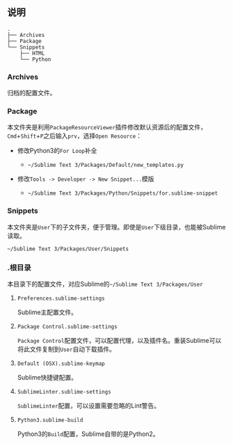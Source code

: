 ## 说明

```
.
├── Archives
├── Package
└── Snippets
    ├── HTML
    └── Python
```

### Archives
归档的配置文件。


### Package
本文件夹是利用`PackageResourceViewer`插件修改默认资源后的配置文件，`Cmd`+`Shift`+`P`之后输入`prv`，选择`Open Resource`：

* 修改Python3的`For Loop`补全
    * `~/Sublime Text 3/Packages/Default/new_templates.py`

* 修改`Tools -> Developer -> New Snippet...`模版
    * `~/Sublime Text 3/Packages/Python/Snippets/for.sublime-snippet`


### Snippets

本文件夹是`User`下的子文件夹，便于管理。即使是`User`下级目录，也能被Sublime读取。

`~/Sublime Text 3/Packages/User/Snippets`


### .根目录

本目录下的配置文件，对应Sublime的`~/Sublime Text 3/Packages/User`

1. `Preferences.sublime-settings`

    Sublime主配置文件。


2. `Package Control.sublime-settings`

    `Package Control`配置文件，可以配置代理，以及插件名。重装Sublime可以将此文件复制到`User`自动下载插件。


3. `Default (OSX).sublime-keymap`

    Sublime快捷键配置。


4. `SublimeLinter.sublime-settings`

    `SublimeLinter`配置，可以设置需要忽略的Lint警告。


5. `Python3.sublime-build`

    Python3的`Build`配置，Sublime自带的是Python2。


